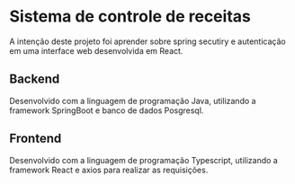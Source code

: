 # Sistema de controle de receitas

A intenção deste projeto foi aprender sobre spring secutiry e autenticação em uma interface web desenvolvida em React.

## Backend

Desenvolvido com a linguagem de programação Java, utilizando a framework SpringBoot e banco de dados Posgresql.

## Frontend

Desenvolvido com a linguagem de programação Typescript, utilizando a framework React e axios para realizar as requisições.
